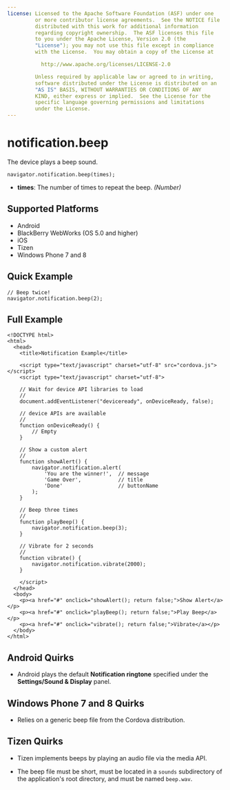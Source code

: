 ```yaml
---
license: Licensed to the Apache Software Foundation (ASF) under one
         or more contributor license agreements.  See the NOTICE file
         distributed with this work for additional information
         regarding copyright ownership.  The ASF licenses this file
         to you under the Apache License, Version 2.0 (the
         "License"); you may not use this file except in compliance
         with the License.  You may obtain a copy of the License at

           http://www.apache.org/licenses/LICENSE-2.0

         Unless required by applicable law or agreed to in writing,
         software distributed under the License is distributed on an
         "AS IS" BASIS, WITHOUT WARRANTIES OR CONDITIONS OF ANY
         KIND, either express or implied.  See the License for the
         specific language governing permissions and limitations
         under the License.
---
```


# notification.beep

The device plays a beep sound.

    navigator.notification.beep(times);

- __times__: The number of times to repeat the beep. _(Number)_

## Supported Platforms

- Android
- BlackBerry WebWorks (OS 5.0 and higher)
- iOS
- Tizen
- Windows Phone 7 and 8

## Quick Example

    // Beep twice!
    navigator.notification.beep(2);

## Full Example

    <!DOCTYPE html>
    <html>
      <head>
        <title>Notification Example</title>

        <script type="text/javascript" charset="utf-8" src="cordova.js"></script>
        <script type="text/javascript" charset="utf-8">

        // Wait for device API libraries to load
        //
        document.addEventListener("deviceready", onDeviceReady, false);

        // device APIs are available
        //
        function onDeviceReady() {
            // Empty
        }

        // Show a custom alert
        //
        function showAlert() {
            navigator.notification.alert(
                'You are the winner!',  // message
                'Game Over',            // title
                'Done'                  // buttonName
            );
        }

        // Beep three times
        //
        function playBeep() {
            navigator.notification.beep(3);
        }

        // Vibrate for 2 seconds
        //
        function vibrate() {
            navigator.notification.vibrate(2000);
        }

        </script>
      </head>
      <body>
        <p><a href="#" onclick="showAlert(); return false;">Show Alert</a></p>
        <p><a href="#" onclick="playBeep(); return false;">Play Beep</a></p>
        <p><a href="#" onclick="vibrate(); return false;">Vibrate</a></p>
      </body>
    </html>

## Android Quirks

- Android plays the default __Notification ringtone__ specified under the __Settings/Sound & Display__ panel.

## Windows Phone 7 and 8 Quirks

- Relies on a generic beep file from the Cordova distribution.

## Tizen Quirks

- Tizen implements beeps by playing an audio file via the media API.

- The beep file must be short, must be located in a `sounds` subdirectory of the application's root directory, and must be named `beep.wav`.

